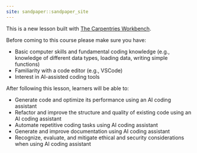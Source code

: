 ```yaml
---
site: sandpaper::sandpaper_site
---
```


This is a new lesson built with [The Carpentries Workbench][workbench]. 

Before coming to this course please make sure you have:
- Basic computer skills and fundamental coding knowledge (e.g., knowledge of different data types, loading data, writing simple functions)
- Familiarity with a code editor (e.g., VSCode)
- Interest in AI-assisted coding tools

After following this lesson, learners will be able to:

- Generate code and optimize its performance using an AI coding assistant
- Refactor and improve the structure and quality of existing code using an AI coding assistant
- Automate repetitive coding tasks using AI coding assistant
- Generate and improve documentation using AI coding assistant
- Recognize, evaluate, and mitigate ethical and security considerations when using AI coding assistant


[workbench]: https://carpentries.github.io/sandpaper-docs

